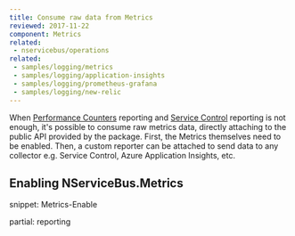 ```yaml
---
title: Consume raw data from Metrics
reviewed: 2017-11-22
component: Metrics
related:
 - nservicebus/operations
related:
 - samples/logging/metrics
 - samples/logging/application-insights
 - samples/logging/prometheus-grafana
 - samples/logging/new-relic
---
```


When [Performance Counters](./performance-counters.md) reporting and [Service Control](./service-control.md) reporting is not enough, it's possible to consume raw metrics data, directly attaching to the public API provided by the package. First, the Metrics themselves need to be enabled. Then, a custom reporter can be attached to send data to any collector e.g. Service Control, Azure Application Insights, etc.

## Enabling NServiceBus.Metrics

snippet: Metrics-Enable

partial: reporting
